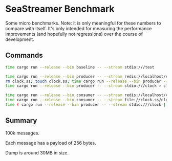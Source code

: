 # SeaStreamer Benchmark

Some micro benchmarks. Note: it is only meaningful for these numbers to compare with itself. It's only intended for measuring the performance improvements (and hopefully not regressions) over the course of development.

## Commands

```sh
time cargo run --release --bin baseline -- --stream stdio:///test

time cargo run --release --bin producer -- --stream redis://localhost/clock
rm clock.ss; touch clock.ss; time cargo run --release --bin producer -- --stream file://clock.ss/clock
time cargo run --release --bin producer -- --stream stdio:///clock > clock.log

time cargo run --release --bin consumer -- --stream redis://localhost/clock
time cargo run --release --bin consumer -- --stream file://clock.ss/clock
time ( cargo run --release --bin producer -- --stream stdio:///clock | cargo run --release --bin relay -- --input clock --output relay | cargo run --release --bin consumer -- --stream stdio:///relay )
```

## Summary

100k messages.

Each message has a payload of 256 bytes.

Dump is around 30MB in size.